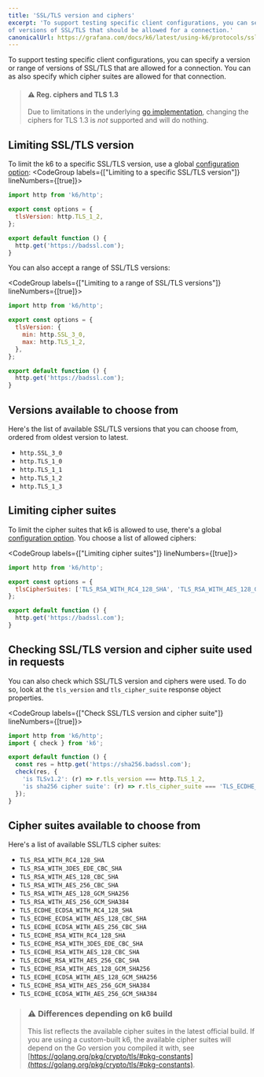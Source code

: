 ```yaml
---
title: 'SSL/TLS version and ciphers'
excerpt: 'To support testing specific client configurations, you can set a specific version or range
of versions of SSL/TLS that should be allowed for a connection.'
canonicalUrl: https://grafana.com/docs/k6/latest/using-k6/protocols/ssl-tls/ssl-tls-version-and-ciphers/
---
```


To support testing specific client configurations, you can specify a version or range of versions of SSL/TLS that are allowed for a connection.
You can as also specify which cipher suites are allowed for that connection.


> #### ⚠️ Reg. ciphers and TLS 1.3
>
> Due to limitations in the underlying [go implementation](https://github.com/golang/go/issues/29349), changing the ciphers for TLS 1.3 is *not* supported and will do nothing.

## Limiting SSL/TLS version

To limit the k6 to a specific SSL/TLS version, use a global
[configuration option](/using-k6/options):
<CodeGroup labels={["Limiting to a specific SSL/TLS version"]} lineNumbers={[true]}>

```javascript
import http from 'k6/http';

export const options = {
  tlsVersion: http.TLS_1_2,
};

export default function () {
  http.get('https://badssl.com');
}
```

</CodeGroup>
      
You can also accept a range of SSL/TLS versions:

<CodeGroup labels={["Limiting to a range of SSL/TLS versions"]} lineNumbers={[true]}>

```javascript
import http from 'k6/http';

export const options = {
  tlsVersion: {
    min: http.SSL_3_0,
    max: http.TLS_1_2,
  },
};

export default function () {
  http.get('https://badssl.com');
}
```

</CodeGroup>

## Versions available to choose from

Here's the list of available SSL/TLS versions that you can choose from, ordered from oldest version to latest.

- `http.SSL_3_0`
- `http.TLS_1_0`
- `http.TLS_1_1`
- `http.TLS_1_2`
- `http.TLS_1_3`

## Limiting cipher suites

To limit the cipher suites that k6 is allowed to use, there's a global
[configuration option](/using-k6/options).
You choose a list of allowed ciphers:

<CodeGroup labels={["Limiting cipher suites"]} lineNumbers={[true]}>

```javascript
import http from 'k6/http';

export const options = {
  tlsCipherSuites: ['TLS_RSA_WITH_RC4_128_SHA', 'TLS_RSA_WITH_AES_128_GCM_SHA256'],
};

export default function () {
  http.get('https://badssl.com');
}
```

</CodeGroup>

## Checking SSL/TLS version and cipher suite used in requests

You can also check which SSL/TLS version and ciphers were used.
To do so, look at the `tls_version` and `tls_cipher_suite` response object properties.

<CodeGroup labels={["Check SSL/TLS version and cipher suite"]} lineNumbers={[true]}>

```javascript
import http from 'k6/http';
import { check } from 'k6';

export default function () {
  const res = http.get('https://sha256.badssl.com');
  check(res, {
    'is TLSv1.2': (r) => r.tls_version === http.TLS_1_2,
    'is sha256 cipher suite': (r) => r.tls_cipher_suite === 'TLS_ECDHE_RSA_WITH_AES_128_GCM_SHA256',
  });
}
```

</CodeGroup>

## Cipher suites available to choose from

Here's a list of available SSL/TLS cipher suites:

- `TLS_RSA_WITH_RC4_128_SHA`
- `TLS_RSA_WITH_3DES_EDE_CBC_SHA`
- `TLS_RSA_WITH_AES_128_CBC_SHA`
- `TLS_RSA_WITH_AES_256_CBC_SHA`
- `TLS_RSA_WITH_AES_128_GCM_SHA256`
- `TLS_RSA_WITH_AES_256_GCM_SHA384`
- `TLS_ECDHE_ECDSA_WITH_RC4_128_SHA`
- `TLS_ECDHE_ECDSA_WITH_AES_128_CBC_SHA`
- `TLS_ECDHE_ECDSA_WITH_AES_256_CBC_SHA`
- `TLS_ECDHE_RSA_WITH_RC4_128_SHA`
- `TLS_ECDHE_RSA_WITH_3DES_EDE_CBC_SHA`
- `TLS_ECDHE_RSA_WITH_AES_128_CBC_SHA`
- `TLS_ECDHE_RSA_WITH_AES_256_CBC_SHA`
- `TLS_ECDHE_RSA_WITH_AES_128_GCM_SHA256`
- `TLS_ECDHE_ECDSA_WITH_AES_128_GCM_SHA256`
- `TLS_ECDHE_RSA_WITH_AES_256_GCM_SHA384`
- `TLS_ECDHE_ECDSA_WITH_AES_256_GCM_SHA384`

> ### ⚠️ Differences depending on k6 build
>
> This list reflects the available cipher suites in the latest official build.
> If you are using a custom-built k6, the available cipher suites will depend on the Go version you compiled it with, see [https://golang.org/pkg/crypto/tls/#pkg-constants](https://golang.org/pkg/crypto/tls/#pkg-constants).
